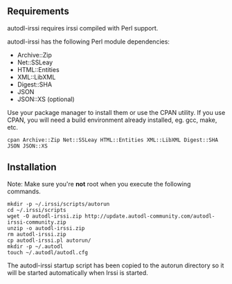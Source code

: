## Requirements

autodl-irssi requires irssi compiled with Perl support.

autodl-irssi has the following Perl module dependencies:
* Archive::Zip
* Net::SSLeay
* HTML::Entities
* XML::LibXML
* Digest::SHA
* JSON
* JSON::XS (optional)

Use your package manager to install them or use the CPAN utility. If you use CPAN, you will need a build environment already installed, eg. gcc, make, etc.

	cpan Archive::Zip Net::SSLeay HTML::Entities XML::LibXML Digest::SHA JSON JSON::XS

## Installation

Note: Make sure you're **not** root when you execute the following commands.

	mkdir -p ~/.irssi/scripts/autorun
	cd ~/.irssi/scripts
	wget -O autodl-irssi.zip http://update.autodl-community.com/autodl-irssi-community.zip
	unzip -o autodl-irssi.zip
	rm autodl-irssi.zip
	cp autodl-irssi.pl autorun/
	mkdir -p ~/.autodl
	touch ~/.autodl/autodl.cfg

The autodl-irssi startup script has been copied to the autorun directory so it will be started automatically when Irssi is started.
